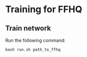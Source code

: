 # Training for FFHQ



## Train network

Run the following command:
```
bash run.sh path_to_ffhq
```